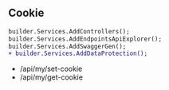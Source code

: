 ## Cookie

```diff
builder.Services.AddControllers();
builder.Services.AddEndpointsApiExplorer();
builder.Services.AddSwaggerGen();
+ builder.Services.AddDataProtection();
```

- /api/my/set-cookie
- /api/my/get-cookie